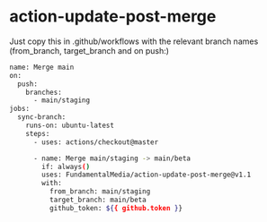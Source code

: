 # action-update-post-merge

Just copy this in .github/workflows with the relevant branch names (from_branch, target_branch and on push:)

```bash
name: Merge main
on:
  push:
    branches:
      - main/staging
jobs:
  sync-branch:
    runs-on: ubuntu-latest
    steps:
      - uses: actions/checkout@master

      - name: Merge main/staging -> main/beta
        if: always()
        uses: FundamentalMedia/action-update-post-merge@v1.1
        with:
          from_branch: main/staging
          target_branch: main/beta
          github_token: ${{ github.token }}

```

